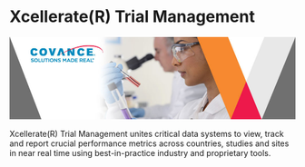 # Xcellerate(R) Trial Management [](id=xcellerate-trial-management)



![](../../images/cropped-Covance-Labs-Scientific-Blog.jpg)

Xcellerate(R) Trial Management unites critical data systems to view, track and report crucial performance metrics across countries, studies and sites in near real time using best-in-practice industry and proprietary tools.